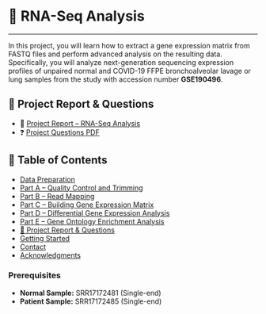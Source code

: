 <!-- Improved compatibility of back to top link: See: https://github.com/othneildrew/Best-README-Template/pull/73 -->
<a name="readme-top"></a>

# 🧬 RNA-Seq Analysis
---
In this project, you will learn how to extract a gene expression matrix from FASTQ files and perform advanced analysis on the resulting data. Specifically, you will analyze next-generation sequencing expression profiles of unpaired normal and COVID-19 FFPE bronchoalveolar lavage or lung samples from the study with accession number **GSE190496**.

## 📄 Project Report & Questions <a name="project-files"></a>

- 📘 [Project Report – RNA-Seq Analysis](https://github.com/mariyagolchin/RNA-Seq-analysis/blob/main/Report2_AIB_proj2_1402_20%20khordad_1.pdf)  
- ❓ [Project Questions PDF](https://github.com/mariyagolchin/RNA-Seq-analysis/blob/main/AIB_proj2_1402.pdf)


## 📁 Table of Contents

- [Data Preparation](#data-preparation)
- [Part A – Quality Control and Trimming](#part-a)
- [Part B – Read Mapping](#part-b)
- [Part C – Building Gene Expression Matrix](#part-c)
- [Part D – Differential Gene Expression Analysis](#part-d)
- [Part E – Gene Ontology Enrichment Analysis](#part-e)
- [📄 Project Report & Questions](#project-files)
- [Getting Started](#getting-started)
- [Contact](#contact)
- [Acknowledgments](#acknowledgments)

 ### Prerequisites

- **Normal Sample:** SRR17172481 (Single-end)  
- **Patient Sample:** SRR17172485 (Single-end)

